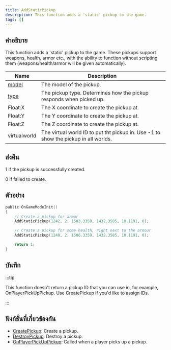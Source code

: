 ```yaml
---
title: AddStaticPickup
description: This function adds a 'static' pickup to the game.
tags: []
---
```


## คำอธิบาย

This function adds a 'static' pickup to the game. These pickups support weapons, health, armor etc., with the ability to function without scripting them (weapons/health/armor will be given automatically).

| Name                                             | Description                                                                         |
| ------------------------------------------------ | ----------------------------------------------------------------------------------- |
| [model](../../scripting/resources/pickupids.md)  | The model of the pickup.                                                            |
| [type](../../scripting/resources/pickuptypes.md) | The pickup type. Determines how the pickup responds when picked up.                 |
| Float:X                                          | The X coordinate to create the pickup at.                                           |
| Float:Y                                          | The Y coordinate to create the pickup at.                                           |
| Float:Z                                          | The Z coordinate to create the pickup at.                                           |
| virtualworld                                     | The virtual world ID to put tht pickup in. Use -1 to show the pickup in all worlds. |

## ส่งคืน

1 if the pickup is successfully created.

0 if failed to create.

## ตัวอย่าง

```c
public OnGameModeInit()
{
    // Create a pickup for armor
    AddStaticPickup(1242, 2, 1503.3359, 1432.3585, 10.1191, 0);

    // Create a pickup for some health, right next to the armour
    AddStaticPickup(1240, 2, 1506.3359, 1432.3585, 10.1191, 0);

    return 1;
}
```

## บันทึก

:::tip

This function doesn't return a pickup ID that you can use in, for example, OnPlayerPickUpPickup. Use CreatePickup if you'd like to assign IDs.

:::

## ฟังก์ชั่นที่เกี่ยวข้องกัน

- [CreatePickup](../../scripting/functions/CreatePickup.md): Create a pickup.
- [DestroyPickup](../../scripting/functions/DestroyPickup.md): Destroy a pickup.
- [OnPlayerPickUpPickup](../../scripting/callbacks/OnPlayerPickUpPickup.md): Called when a player picks up a pickup.
